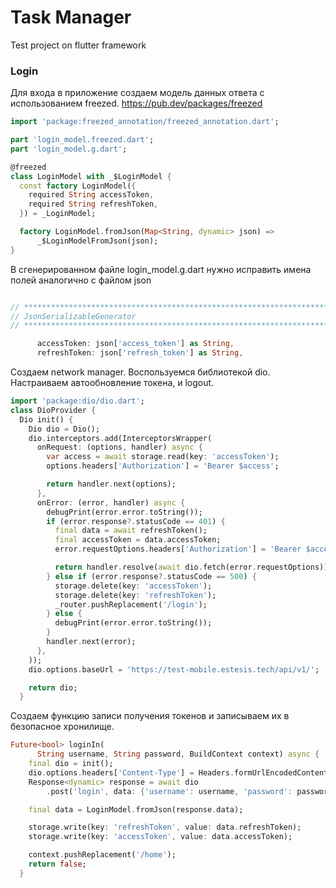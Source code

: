 # Task Manager
Test project on flutter framework

### Login

Для входа в приложение создаем модель данных ответа с использованием freezed. https://pub.dev/packages/freezed

```dart
import 'package:freezed_annotation/freezed_annotation.dart';

part 'login_model.freezed.dart';
part 'login_model.g.dart';

@freezed
class LoginModel with _$LoginModel {
  const factory LoginModel({
    required String accessToken,
    required String refreshToken,
  }) = _LoginModel;

  factory LoginModel.fromJson(Map<String, dynamic> json) =>
      _$LoginModelFromJson(json);
}

```
В сгенерированном файле login_model.g.dart нужно исправить имена полей аналогично с файлом json
```dart

// **************************************************************************
// JsonSerializableGenerator
// **************************************************************************

      accessToken: json['access_token'] as String,
      refreshToken: json['refresh_token'] as String,

```
Создаем network manager. Воспользуемся библиотекой dio. Настраиваем автообновление токена, и logout.


```dart
import 'package:dio/dio.dart';
class DioProvider {
  Dio init() {
    Dio dio = Dio();
    dio.interceptors.add(InterceptorsWrapper(
      onRequest: (options, handler) async {
        var access = await storage.read(key: 'accessToken');
        options.headers['Authorization'] = 'Bearer $access';

        return handler.next(options);
      },
      onError: (error, handler) async {
        debugPrint(error.error.toString());
        if (error.response?.statusCode == 401) {
          final data = await refreshToken();
          final accessToken = data.accessToken;
          error.requestOptions.headers['Authorization'] = 'Bearer $accessToken';

          return handler.resolve(await dio.fetch(error.requestOptions));
        } else if (error.response?.statusCode == 500) {
          storage.delete(key: 'accessToken');
          storage.delete(key: 'refreshToken');
          _router.pushReplacement('/login');
        } else {
          debugPrint(error.error.toString());
        }
        handler.next(error);
      },
    ));
    dio.options.baseUrl = 'https://test-mobile.estesis.tech/api/v1/';

    return dio;
  }

```
Создаем функцию записи получения токенов и записываем их в безопасное хронилище. 

```dart
Future<bool> loginIn(
      String username, String password, BuildContext context) async {
    final dio = init();
    dio.options.headers['Content-Type'] = Headers.formUrlEncodedContentType;
    Response<dynamic> response = await dio
        .post('login', data: {'username': username, 'password': password});

    final data = LoginModel.fromJson(response.data);

    storage.write(key: 'refreshToken', value: data.refreshToken);
    storage.write(key: 'accessToken', value: data.accessToken);

    context.pushReplacement('/home');
    return false;
  }
```
